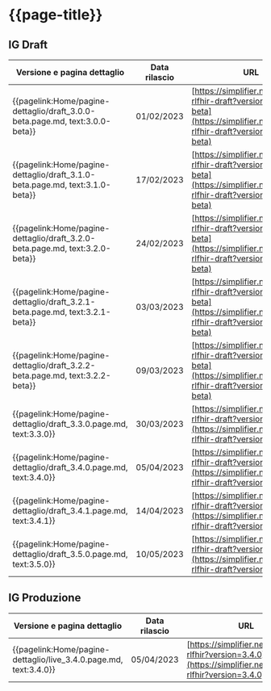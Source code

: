 # {{page-title}} 

## IG Draft
|Versione e pagina dettaglio|Data rilascio| URL |
|---|---|---|
|{{pagelink:Home/pagine-dettaglio/draft_3.0.0-beta.page.md, text:3.0.0-beta}}| 01/02/2023 | [https://simplifier.net/guide/ig-rlfhir-draft?version=3.0.0-beta](https://simplifier.net/guide/ig-rlfhir-draft?version=3.0.0-beta) |
|{{pagelink:Home/pagine-dettaglio/draft_3.1.0-beta.page.md, text:3.1.0-beta}}| 17/02/2023 | [https://simplifier.net/guide/ig-rlfhir-draft?version=3.1.0-beta](https://simplifier.net/guide/ig-rlfhir-draft?version=3.1.0-beta) |
|{{pagelink:Home/pagine-dettaglio/draft_3.2.0-beta.page.md, text:3.2.0-beta}}| 24/02/2023 | [https://simplifier.net/guide/ig-rlfhir-draft?version=3.2.0-beta](https://simplifier.net/guide/ig-rlfhir-draft?version=3.2.0-beta) |
|{{pagelink:Home/pagine-dettaglio/draft_3.2.1-beta.page.md, text:3.2.1-beta}}| 03/03/2023 | [https://simplifier.net/guide/ig-rlfhir-draft?version=3.2.1-beta](https://simplifier.net/guide/ig-rlfhir-draft?version=3.2.1-beta) |
|{{pagelink:Home/pagine-dettaglio/draft_3.2.2-beta.page.md, text:3.2.2-beta}}| 09/03/2023 | [https://simplifier.net/guide/ig-rlfhir-draft?version=3.2.2-beta](https://simplifier.net/guide/ig-rlfhir-draft?version=3.2.2-beta) |
|{{pagelink:Home/pagine-dettaglio/draft_3.3.0.page.md, text:3.3.0}}| 30/03/2023 | [https://simplifier.net/guide/ig-rlfhir-draft?version=3.3.0](https://simplifier.net/guide/ig-rlfhir-draft?version=3.3.0) |
|{{pagelink:Home/pagine-dettaglio/draft_3.4.0.page.md, text:3.4.0}}| 05/04/2023 | [https://simplifier.net/guide/ig-rlfhir-draft?version=3.4.0](https://simplifier.net/guide/ig-rlfhir-draft?version=3.4.0) |
|{{pagelink:Home/pagine-dettaglio/draft_3.4.1.page.md, text:3.4.1}}| 14/04/2023 | [https://simplifier.net/guide/ig-rlfhir-draft?version=3.4.1](https://simplifier.net/guide/ig-rlfhir-draft?version=3.4.1) |
|{{pagelink:Home/pagine-dettaglio/draft_3.5.0.page.md, text:3.5.0}}| 10/05/2023 | [https://simplifier.net/guide/ig-rlfhir-draft?version=3.5.0](https://simplifier.net/guide/ig-rlfhir-draft?version=3.5.0) |

## IG Produzione
|Versione e pagina dettaglio|Data rilascio| URL |
|---|---|---|
|{{pagelink:Home/pagine-dettaglio/live_3.4.0.page.md, text:3.4.0}}| 05/04/2023 | [https://simplifier.net/guide/ig-rlfhir?version=3.4.0](https://simplifier.net/guide/ig-rlfhir?version=3.4.0) |
